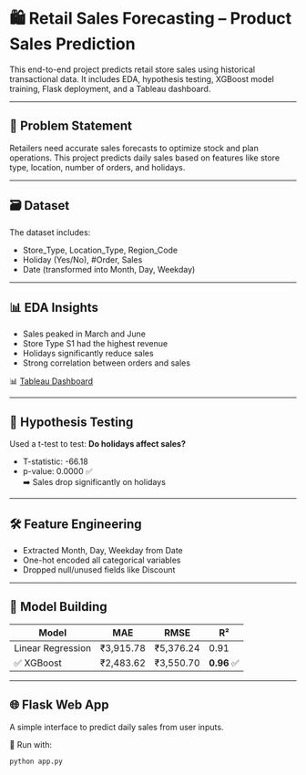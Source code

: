 # 🛍️ Retail Sales Forecasting – Product Sales Prediction

This end-to-end project predicts retail store sales using historical transactional data. It includes EDA, hypothesis testing, XGBoost model training, Flask deployment, and a Tableau dashboard.

---

## 📌 Problem Statement

Retailers need accurate sales forecasts to optimize stock and plan operations. This project predicts daily sales based on features like store type, location, number of orders, and holidays.

---

## 🗃️ Dataset

The dataset includes:
- Store_Type, Location_Type, Region_Code
- Holiday (Yes/No), #Order, Sales
- Date (transformed into Month, Day, Weekday)

---

## 📊 EDA Insights

- Sales peaked in March and June
- Store Type S1 had the highest revenue
- Holidays significantly reduce sales
- Strong correlation between orders and sales

📊 [Tableau Dashboard](https://public.tableau.com/views/RetailSalesForecastingGaganKrishna/Dashboard1)

---

## 🧪 Hypothesis Testing

Used a t-test to test:
**Do holidays affect sales?**

- T-statistic: -66.18  
- p-value: 0.0000 ✅  
➡️ Sales drop significantly on holidays

---

## 🛠 Feature Engineering

- Extracted Month, Day, Weekday from Date
- One-hot encoded all categorical variables
- Dropped null/unused fields like Discount

---

## 🤖 Model Building

| Model             | MAE      | RMSE     | R²     |
|------------------|----------|----------|--------|
| Linear Regression| ₹3,915.78 | ₹5,376.24 | 0.91   |
| ✅ XGBoost        | ₹2,483.62 | ₹3,550.70 | **0.96** ✅

---

## 🌐 Flask Web App

A simple interface to predict daily sales from user inputs.

📂 Run with:  
```bash
python app.py
